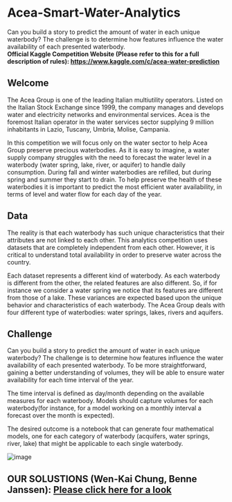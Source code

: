# Acea-Smart-Water-Analytics
Can you build a story to predict the amount of water in each unique waterbody? The challenge is to determine how features influence the water availability of each presented waterbody. <br/>
**Official Kaggle Competition Website (Please refer to this for a full description of rules): https://www.kaggle.com/c/acea-water-prediction** <br/>


## Welcome
The Acea Group is one of the leading Italian multiutility operators. Listed on the Italian Stock Exchange since 1999, the company manages and develops water and electricity networks and environmental services. Acea is the foremost Italian operator in the water services sector supplying 9 million inhabitants in Lazio, Tuscany, Umbria, Molise, Campania.

In this competition we will focus only on the water sector to help Acea Group preserve precious waterbodies. As it is easy to imagine, a water supply company struggles with the need to forecast the water level in a waterbody (water spring, lake, river, or aquifer) to handle daily consumption. During fall and winter waterbodies are refilled, but during spring and summer they start to drain. To help preserve the health of these waterbodies it is important to predict the most efficient water availability, in terms of level and water flow for each day of the year.

## Data
The reality is that each waterbody has such unique characteristics that their attributes are not linked to each other. This analytics competition uses datasets that are completely independent from each other. However, it is critical to understand total availability in order to preserve water across the country.

Each dataset represents a different kind of waterbody. As each waterbody is different from the other, the related features are also different. So, if for instance we consider a water spring we notice that its features are different from those of a lake. These variances are expected based upon the unique behavior and characteristics of each waterbody. The Acea Group deals with four different type of waterbodies: water springs, lakes, rivers and aquifers.

## Challenge
Can you build a story to predict the amount of water in each unique waterbody? The challenge is to determine how features influence the water availability of each presented waterbody. To be more straightforward, gaining a better understanding of volumes, they will be able to ensure water availability for each time interval of the year.

The time interval is defined as day/month depending on the available measures for each waterbody. Models should capture volumes for each waterbody(for instance, for a model working on a monthly interval a forecast over the month is expected).

The desired outcome is a notebook that can generate four mathematical models, one for each category of waterbody (acquifers, water springs, river, lake) that might be applicable to each single waterbody.

![image](https://user-images.githubusercontent.com/32351981/109770250-4bfecc80-7c36-11eb-8a06-b90e5c6d88aa.png)


## OUR SOLUSTIONS (Wen-Kai Chung, Benne Janssen): [Please click here for a look](/todisplay/main.md)
